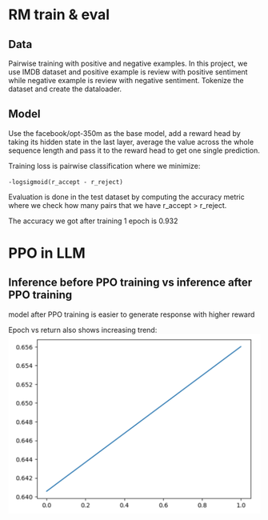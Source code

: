 # RM train & eval

## Data
Pairwise training with positive and negative examples.
In this project, we use IMDB dataset and positive example is review with positive sentiment while negative example is review with negative sentiment.
Tokenize the dataset and create the dataloader.

## Model
Use the facebook/opt-350m as the base model, add a reward head by taking its hidden state in the last layer, average the value across the whole sequence length and pass it to the reward head to get one single prediction.

Training loss is pairwise classification where we minimize:

`-logsigmoid(r_accept - r_reject)`

Evaluation is done in the test dataset by computing the accuracy metric where we check how many pairs that we have r_accept > r_reject.

The accuracy we got after training 1 epoch is 0.932

# PPO in LLM

## Inference before PPO training vs inference after PPO training
model after PPO training is easier to generate response with higher reward

Epoch vs return also shows increasing trend:
![epoch vs return](img/epoch_vs_return.png)